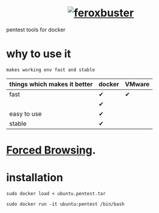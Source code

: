 <h1 align="center">
  <br>
  <a href="https://github.com/epi052/feroxbuster"><img src="https://i.pinimg.com/550x/6a/c0/0a/6ac00ab8f4018bb2734d000072567b0f.jpg" alt="feroxbuster"></a>
  <br>
</h1>

pentest tools for docker

# why to use it

`makes working env fast and stable`

|          things which makes it better                    | docker | VMware|
|----------------------------------------------------------|---|---|
| fast                                                     | ✔ | ✔ |
|                                                          | ✔ |   |
| easy to use                                              | ✔ |   |
| stable                                                   | ✔ |   |

# [Forced Browsing]().

# installation
```
sudo docker load < ubuntu.pentest.tar
```
```
sudo docker run -it ubuntu:pentest /bin/bash
```
